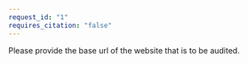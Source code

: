 ```yaml
---
request_id: "1"
requires_citation: "false"
---
```

Please provide the base url of the website that is to be audited.
